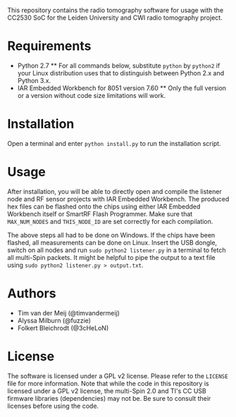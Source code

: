 This repository contains the radio tomography software for usage with the CC2530 SoC for the Leiden University and CWI radio tomography project.

Requirements
============

* Python 2.7
** For all commands below, substitute `python` by `python2` if your Linux distribution uses that to distinguish between Python 2.x and Python 3.x. 
* IAR Embedded Workbench for 8051 version 7.60
** Only the full version or a version without code size limitations will work.

Installation
============

Open a terminal and enter `python install.py` to run the installation script.

Usage
=====

After installation, you will be able to directly open and compile the listener node and RF sensor projects with IAR Embedded Workbench. The produced hex files can be flashed onto the chips using either IAR Embedded Workbench itself or SmartRF Flash Programmer. Make sure that `MAX_NUM_NODES` and `THIS_NODE_ID` are set correctly for each compilation.

The above steps all had to be done on Windows. If the chips have been flashed, all measurements can be done on Linux. Insert the USB dongle, switch on all nodes and run `sudo python2 listener.py` in a terminal to fetch all multi-Spin packets. It might be helpful to pipe the output to a text file using `sudo python2 listener.py > output.txt`.

Authors
=======

* Tim van der Meij (@timvandermeij)
* Alyssa Milburn (@fuzzie)
* Folkert Bleichrodt (@3cHeLoN)

License
=======

The software is licensed under a GPL v2 license. Please refer to the `LICENSE` file for more information. Note that while the code in this repository is licensed under a GPL v2 license, the multi-Spin 2.0 and TI's CC USB firmware libraries (dependencies) may not be. Be sure to consult their licenses before using the code.
